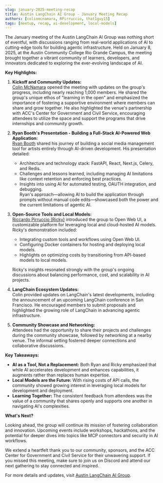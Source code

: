 ```yaml
---
slug: january-2025-meeting-recap
title: Austin LangChain AI Group - January Meeting Recap
authors: [colinmcnamara, RPirruccio, that1guy15]
tags: [meetup, recap, ai-development, local-models]
---
```


The January meeting of the Austin LangChain AI Group was nothing short of eventful, with discussions ranging from real-world applications of AI to cutting-edge tools for building agentic infrastructure. Held on January 8, 2025, at the Austin Community College Rio Grande Campus, the meeting brought together a vibrant community of learners, developers, and innovators dedicated to exploring the ever-evolving landscape of AI.

**Key Highlights:**

1. **Kickoff and Community Updates:**  
   [Colin McNamara](https://github.com/colinmcnamara) opened the meeting with updates on the group's progress, including nearly reaching 1,000 members. He shared the group's unique ethos of "learning in the open" and emphasized the importance of fostering a supportive environment where members can share and grow together. He also highlighted the venue's partnership with ACC's Center for Government and Civil Service, encouraging attendees to utilize the space and support the programs that drive internships and community growth.

2. **Ryan Booth's Presentation - Building a Full-Stack AI-Powered Web Application:**  
   [Ryan Booth](https://github.com/that1guy15) shared his journey of building a social media management tool for artists entirely through AI-driven development. His presentation detailed:
   - Architecture and technology stack: FastAPI, React, Next.js, Celery, and Redis.
   - Challenges and lessons learned, including managing AI limitations like context retention and enforcing best practices.
   - Insights into using AI for automated testing, OAUTH integration, and debugging.  
   Ryan's approach—allowing AI to build the application through prompts without manual code edits—showcased both the power and the current limitations of agentic AI.

3. **Open-Source Tools and Local Models:**  
   [Riccardo Pirruccio (Ricky)](https://github.com/RPirruccio) introduced the group to Open Web UI, a customizable platform for leveraging local and cloud-hosted AI models. Ricky's demonstration included:
   - Integrating custom tools and workflows using Open Web UI.
   - Configuring Docker containers for hosting and deploying local models.
   - Highlights on optimizing costs by transitioning from API-based models to local models.

   Ricky's insights resonated strongly with the group's ongoing discussions about balancing performance, cost, and scalability in AI projects.

4. **LangChain Ecosystem Updates:**  
   Colin provided updates on LangChain's latest developments, including the announcement of an upcoming LangChain conference in San Francisco. He encouraged members to submit proposals and highlighted the growing role of LangChain in advancing agentic infrastructure.

5. **Community Showcase and Networking:**  
   Attendees had the opportunity to share their projects and challenges during the community showcase, followed by networking at a nearby venue. The informal setting fostered deeper connections and collaborative discussions.

**Key Takeaways:**

- **AI as a Tool, Not a Replacement:** Both Ryan and Ricky emphasized that while AI accelerates development and enhances capabilities, it augments rather than replaces human expertise.
- **Local Models are the Future:** With rising costs of API calls, the community showed growing interest in leveraging local models for development and deployment.
- **Learning Together:** The consistent feedback from attendees was the value of a community that shares openly and supports one another in navigating AI's complexities.

**What's Next?**

Looking ahead, the group will continue its mission of fostering collaboration and innovation. Upcoming events include workshops, hackathons, and the potential for deeper dives into topics like MCP connectors and security in AI workflows.

We extend a heartfelt thank you to our community, sponsors, and the ACC Center for Government and Civil Service for their unwavering support. If you missed this meeting, make sure to join us on Discord and attend our next gathering to stay connected and inspired.

For more details and updates, visit [Austin LangChain AI Group](https://www.meetup.com/austin-langchain-ai-group/).
